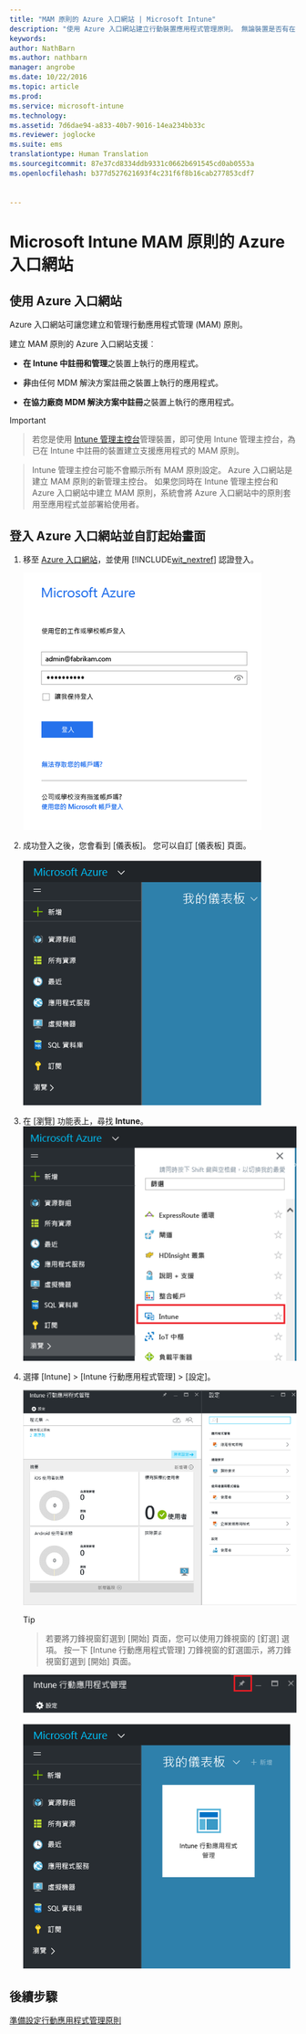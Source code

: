 ```yaml
---
title: "MAM 原則的 Azure 入口網站 | Microsoft Intune"
description: "使用 Azure 入口網站建立行動裝置應用程式管理原則。 無論裝置是否有在 Intune 中註冊，您都可以套用在這裡建立的原則。"
keywords: 
author: NathBarn
ms.author: nathbarn
manager: angrobe
ms.date: 10/22/2016
ms.topic: article
ms.prod: 
ms.service: microsoft-intune
ms.technology: 
ms.assetid: 7d6dae94-a833-40b7-9016-14ea234bb33c
ms.reviewer: joglocke
ms.suite: ems
translationtype: Human Translation
ms.sourcegitcommit: 87e37cd8334ddb9331c0662b691545cd0ab0553a
ms.openlocfilehash: b377d527621693f4c231f6f8b16cab277853cdf7


---
```


# <a name="azure-portal-for-microsoft-intune-mam-policies"></a>Microsoft Intune MAM 原則的 Azure 入口網站

## <a name="use-the-azure-portal"></a>使用 Azure 入口網站
Azure 入口網站可讓您建立和管理行動應用程式管理 (MAM) 原則。

建立 MAM 原則的 Azure 入口網站支援︰
- **在 Intune 中註冊和管理**之裝置上執行的應用程式。

- **非**由任何 MDM 解決方案註冊之裝置上執行的應用程式。
- **在協力廠商 MDM 解決方案中註冊**之裝置上執行的應用程式。

>[!IMPORTANT]


> 若您是使用 [Intune 管理主控台](configure-and-deploy-mobile-application-management-policies-in-the-microsoft-intune-console.md)管理裝置，即可使用 Intune 管理主控台，為已在 Intune 中註冊的裝置建立支援應用程式的 MAM 原則。

> Intune 管理主控台可能不會顯示所有 MAM 原則設定。 Azure 入口網站是建立 MAM 原則的新管理主控台。 如果您同時在 Intune 管理主控台和 Azure 入口網站中建立 MAM 原則，系統會將 Azure 入口網站中的原則套用至應用程式並部署給使用者。


## <a name="sign-in-to-the-azure-portal-and-customize-your-start-page"></a>登入 Azure 入口網站並自訂起始畫面

1.  移至 [Azure 入口網站](https://portal.azure.com)，並使用 [!INCLUDE[wit_nextref](../includes/wit_nextref_md.md)] 認證登入。

    ![Azure 入口網站登入頁面的螢幕擷取畫面](../media/AppManagement/AzurePortal_MAMSigninPage.png)

2.  成功登入之後，您會看到 [儀表板]。 您可以自訂 [儀表板] 頁面。

    ![Azure 入口網站儀表板的螢幕擷取畫面](../media/AppManagement/AzurePortal_MAMStartboard_NoMAM.png)

3.  在 [瀏覽] 功能表上，尋找 **Intune**。![反白顯示 Intune [瀏覽] 功能表的螢幕擷取畫面](../media/AppManagement/AzurePortal_MAM_Browse_Intune.png)

4.  選擇 [Intune] > [Intune 行動應用程式管理] > [設定]。

    ![Intune 行動應用程式管理刀鋒視窗的螢幕擷取畫面](../media/AppManagement/AzurePortal_MAM_Mainblade.png)

    > [!TIP]

    > 若要將刀鋒視窗釘選到 [開始]  頁面，您可以使用刀鋒視窗的 [釘選]  選項。 按一下 [Intune 行動應用程式管理] 刀鋒視窗的釘選圖示，將刀鋒視窗釘選到 [開始] 頁面。

    ![反白顯示釘選圖示的 Intune 行動應用程式管理刀鋒視窗的螢幕擷取畫面](../media/AppManagement/AzurePortal_MAM_PinBladeAction.png)

    ![包含釘選的 Intune 磚之儀表板的螢幕擷取畫面](../media/AppManagement/AzurePortal_MAM_Startboard_withMAM.png)
## <a name="next-steps"></a>後續步驟
[準備設定行動應用程式管理原則](get-ready-to-configure-mobile-app-management-policies-with-microsoft-intune.md)



<!--HONumber=Dec16_HO2-->


